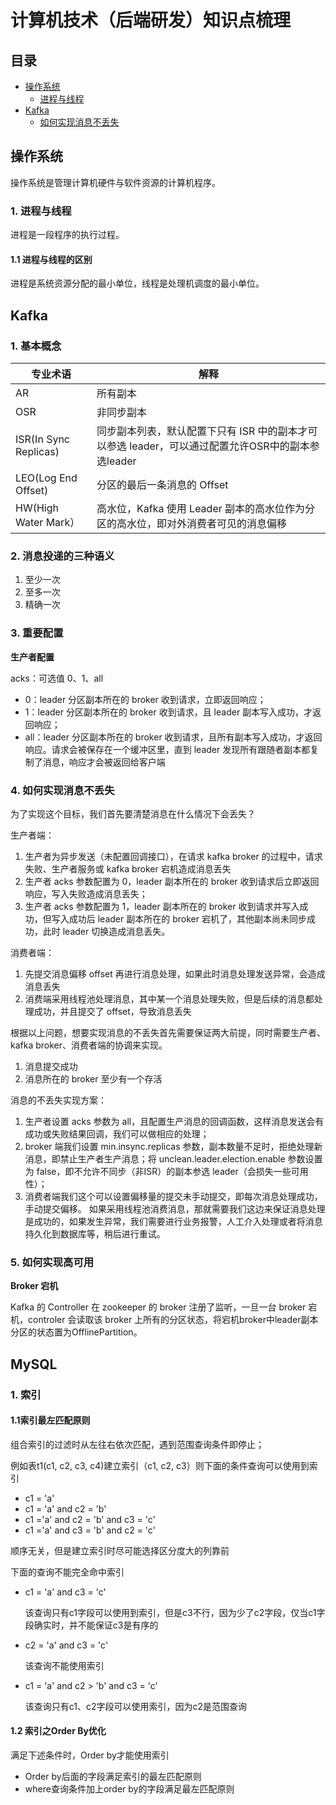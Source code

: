# 计算机技术（后端研发）知识点梳理

## 目录

- [操作系统](#操作系统)
  - [进程与线程](#进程与线程)
- [Kafka](#Kafka)
  - [如何实现消息不丢失](#如何实现消息不丢失)

## 操作系统

操作系统是管理计算机硬件与软件资源的计算机程序。

### 1. 进程与线程

进程是一段程序的执行过程。

#### 1.1 进程与线程的区别

进程是系统资源分配的最小单位，线程是处理机调度的最小单位。

## Kafka

### 1. 基本概念

| 专业术语              | 解释                                                         |
| --------------------- | ------------------------------------------------------------ |
| AR                    | 所有副本                                                     |
| OSR                   | 非同步副本                                                   |
| ISR(In Sync Replicas) | 同步副本列表，默认配置下只有 ISR 中的副本才可以参选 leader，可以通过配置允许OSR中的副本参选leader |
| LEO(Log End Offset)   | 分区的最后一条消息的 Offset                                  |
| HW(High Water Mark）  | 高水位，Kafka 使用 Leader 副本的高水位作为分区的高水位，即对外消费者可见的消息偏移 |

### 2. 消息投递的三种语义

1. 至少一次
2. 至多一次
3. 精确一次

### 3. 重要配置

**生产者配置**

acks：可选值 0、1、all

- 0：leader 分区副本所在的 broker 收到请求，立即返回响应；
- 1：leader 分区副本所在的 broker 收到请求，且 leader 副本写入成功，才返回响应；
- all：leader 分区副本所在的 broker 收到请求，且所有副本写入成功，才返回响应。请求会被保存在一个缓冲区里，直到 leader 发现所有跟随者副本都复制了消息，响应才会被返回给客户端

### 4. 如何实现消息不丢失

为了实现这个目标，我们首先要清楚消息在什么情况下会丢失？

生产者端：

1. 生产者为异步发送（未配置回调接口），在请求 kafka broker 的过程中，请求失败、生产者服务或 kafka broker 宕机造成消息丢失
2. 生产者 acks 参数配置为 0，leader 副本所在的 broker 收到请求后立即返回响应，写入失败造成消息丢失；
3. 生产者 acks 参数配置为 1，leader 副本所在的 broker 收到请求并写入成功，但写入成功后 leader 副本所在的 broker 宕机了，其他副本尚未同步成功，此时 leader 切换造成消息丢失。

消费者端：

1. 先提交消息偏移 offset 再进行消息处理，如果此时消息处理发送异常，会造成消息丢失
2. 消费端采用线程池处理消息，其中某一个消息处理失败，但是后续的消息都处理成功，并且提交了 offset，导致消息丢失

根据以上问题，想要实现消息的不丢失首先需要保证两大前提，同时需要生产者、kafka broker、消费者端的协调来实现。

1. 消息提交成功
2. 消息所在的 broker 至少有一个存活

消息的不丢失实现方案：

1. 生产者设置 acks 参数为 all，且配置生产消息的回调函数，这样消息发送会有成功或失败结果回调，我们可以做相应的处理；
2. broker 端我们设置 min.insync.replicas 参数，副本数量不足时，拒绝处理新消息，即禁止生产者生产消息；将 unclean.leader.election.enable 参数设置为 false，即不允许不同步（非ISR）的副本参选 leader（会损失一些可用性）；
3. 消费者端我们这个可以设置偏移量的提交未手动提交，即每次消息处理成功，手动提交偏移。
   如果采用线程池消费消息，那就需要我们这边来保证消息处理是成功的，如果发生异常，我们需要进行业务报警，人工介入处理或者将消息持久化到数据库等，稍后进行重试。

### 5. 如何实现高可用

**Broker 宕机**

Kafka 的 Controller 在 zookeeper 的 broker 注册了监听，一旦一台 broker 宕机，controler 会读取该 broker 上所有的分区状态，将宕机broker中leader副本分区的状态置为OfflinePartition。



## MySQL

### 1. 索引

#### 1.1索引最左匹配原则

组合索引的过滤时从左往右依次匹配，遇到范围查询条件即停止；

例如表t1(c1, c2, c3, c4)建立索引（c1, c2, c3）则下面的条件查询可以使用到索引

-   c1 = 'a'
-   c1 = 'a' and c2 = 'b'
-   c1 ='a' and c2 = 'b' and c3 = 'c'
-   c1 ='a' and c3 = 'b' and c2 = 'c'

顺序无关，但是建立索引时尽可能选择区分度大的列靠前

下面的查询不能完全命中索引

-   c1 = 'a' and c3 = 'c'

    该查询只有c1字段可以使用到索引，但是c3不行，因为少了c2字段，仅当c1字段确实时，并不能保证c3是有序的

-   c2 = 'a' and c3 = 'c'

    该查询不能使用索引

-   c1 = 'a' and c2 > 'b' and c3 = 'c'

    该查询只有c1、c2字段可以使用索引，因为c2是范围查询

#### 1.2 索引之Order By优化

满足下述条件时，Order by才能使用索引

-   Order by后面的字段满足索引的最左匹配原则
-   where查询条件加上order by的字段满足最左匹配原则



